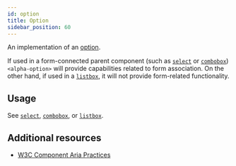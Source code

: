 ```yaml
---
id: option
title: Option
sidebar_position: 60
---
```


An implementation of an [option](https://w3c.github.io/aria/#option).

If used in a form-connected parent component (such as [`select`](/front-end-reference/components/form/select/) or [`combobox`](/front-end-reference/components/form/combobox/)) `<alpha-option>` will provide capabilities related to form association. On the other hand, if used in a [`listbox`](/front-end-reference/components/interaction/listbox/), it will not provide form-related functionality.

## Usage

See [`select`](/front-end-reference/components/form/select/), [`combobox`](/front-end-reference/components/form/combobox/), or [`listbox`](/front-end-reference/components/interaction/listbox/).

## Additional resources

- [W3C Component Aria Practices](https://w3c.github.io/aria/#option)
